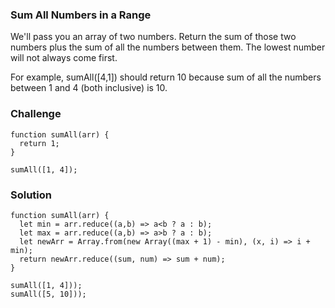### Sum All Numbers in a Range

We'll pass you an array of two numbers. Return the sum of those two numbers plus the sum of all the numbers between them. The lowest number will not always come first.

For example, sumAll([4,1]) should return 10 because sum of all the numbers between 1 and 4 (both inclusive) is 10.

### Challenge

    function sumAll(arr) {
      return 1;
    }

    sumAll([1, 4]);

### Solution

    function sumAll(arr) {
      let min = arr.reduce((a,b) => a<b ? a : b);
      let max = arr.reduce((a,b) => a>b ? a : b);
      let newArr = Array.from(new Array((max + 1) - min), (x, i) => i + min);
      return newArr.reduce((sum, num) => sum + num);
    }

    sumAll([1, 4]));
    sumAll([5, 10]));
